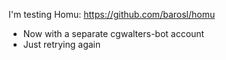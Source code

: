I'm testing Homu: https://github.com/barosl/homu

- Now with a separate cgwalters-bot account
- Just retrying again
